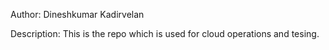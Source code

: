 Author: Dineshkumar Kadirvelan

Description: This is the repo which is used for cloud operations and tesing.

